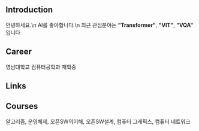## Introduction
안녕하세요.\n
AI를 좋아합니다.\n
최근 관심분야는 **"Transformer"**, **"VIT"**, **"VQA"** 입니다
## Career
영남대학교 컴퓨터공학과 재학중

## Links

## Courses
알고리즘, 운영체제, 오픈SW의이해, 오픈SW설계, 컴퓨터 그래픽스, 컴퓨터 네트워크
